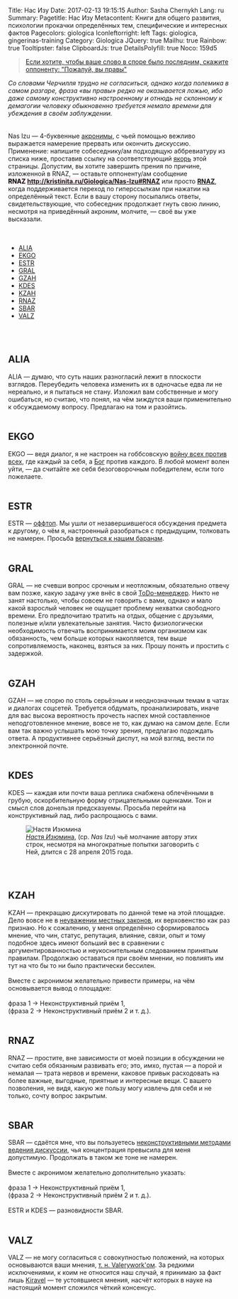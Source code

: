 Title: Нас Изу
Date: 2017-02-13 19:15:15
Author: Sasha Chernykh
Lang: ru
Summary:
Pagetitle: Нас Изу
Metacontent: Книги для общего развития, психологии прокачки определённых тем, специфические и интересных фактов
Pagecolors: giologica
Iconleftorright: left
Tags: giologica, gingerinas-training
Category: Giologica
JQuery: true
Mailhu: true
Rainbow: true
Tooltipster: false
ClipboardJs: true
DetailsPolyfill: true
Noco: 159d5

<blockquote><a href="http://www.companion.ua/articles/content?id=7178" target="_blank" title="Цитата Черчилля">Если хотите, чтобы ваше слово в споре было последним, скажите оппоненту: "Пожалуй, вы правы"</a>
</blockquote>
<em>Со словами Черчилля трудно не согласиться, однако когда полемика в самом разгаре, фраза «вы правы» редко не оказывается ложью, ибо даже самому конструктивно настроенному и отнюдь не склонному к демагогии человеку обыкновенно требуется немало времени для убеждения в своём заблуждении.</em>
<br />
<br />
<br /> Nas Izu — 4-буквенные <a href="http://enc-dic.com/fwords/Akronim-1543.html" target="_blank" title="Определение акронима">акронимы</a>, с чьей помощью вежливо выражается намерение прервать или окончить дискуссию. Применение: напишите собеседнику/ам подходящую аббревиатуру из списка ниже, проставив ссылку на соответствующий <a href="http://htmlbook.ru/samhtml/yakorya" target="_blank" title="Якорь HTML">якорь</a> этой страницы. Допустим, вы хотите завершить прения по причине, изложенной в RNAZ, — оставьте оппоненту/ам сообщение
<br />
<span style="background-color: lavenderblush; color: black; font-weight: bold;">RNAZ&nbsp;<a href="http://kristinita.ru/Giologica/Nas-Izu#RNAZ" target="_blank" title="Ссылка на RNAZ">http://kristinita.ru/Giologica/Nas-Izu#RNAZ</a></span> или просто <a href="http://kristinita.ru/Giologica/Nas-Izu#RNAZ" target="_blank"><b>RNAZ</b></a>, когда поддерживается переход по гиперссылкам при нажатии на определённый текст. Если в вашу сторону посыпались ответы, свидетельствующие, что собеседник продолжает гнуть свою линию, несмотря на приведённый акроним, молчите, — своё вы уже высказали.
<br />
<br />
<br />
<ul>
	<li><a href="#ALIA">ALIA</a>
	</li>
	<li><a href="#EKGO">EKGO</a>
	</li>
	<li><a href="#ESTR">ESTR</a>
	</li>
	<li><a href="#GRAL">GRAL</a>
	</li>
	<li><a href="#GZAH">GZAH</a>
	</li>
	<li><a href="#KDES">KDES</a>
	</li>
	<li><a href="#KZAH">KZAH</a>
	</li>
	<li><a href="#RNAZ">RNAZ</a>
	</li>
	<li><a href="#SBAR">SBAR</a>
	</li>
	<li><a href="#VALZ">VALZ</a>
	</li>
</ul>
<br />
<br />
<h2 id="ALIA">ALIA</h2>
<SashaDot>ALIA</SashaDot> — думаю, что суть наших разногласий лежит в плоскости взглядов. Переубедить человека изменить их в одночасье едва ли не нереально, и я пытаться не стану. Изложил вам собственные и могу ошибаться, но считаю, что понял, на чём зиждутся ваши применительно к обсуждаемому вопросу. Предлагаю на том и разойтись.
<br />
<br />
<h2 id="EKGO">EKGO</h2>
<SashaDot>EKGO</SashaDot> — ведя диалог, я не настроен на гоббсовскую <a href="http://iph.ras.ru/enc_eth/103.html" target="_blank" title="Определение «войны всех против всех»">войну всех против всех</a>, где каждый за себя, а <a href="https://vk.com/hair_in_the_wind" target="_blank" title="Бог">Бог</a> против каждого. В любой момент волен уйти, — да считайте же себя безоговорочным победителем, если того пожелаете.
<br />
<br />
<h2 id="ESTR">ESTR</h2>
<SashaDot>ESTR</SashaDot> — <a href="http://www.wikireality.ru/wiki/Оффтопик" target="_blank" title="Определение оффтопа">оффтоп</a>. Мы ушли от незавершившегося обсуждения предмета к другому, о чём я, настроенный разобраться с предыдущим, толковать не намерен. Просьба <a href="http://dic.academic.ru/dic.nsf/proverbs/11543/Вернёмся" target="_blank" title="Вернёмся к нашим баранам">вернуться к нашим баранам</a>.
<br />
<br />
<h2 id="GRAL">GRAL</h2>
<SashaDot>GRAL</SashaDot> — не счевши вопрос срочным и неотложным, обязательно отвечу вам позже, какую задачу уже внёс в свой <a href="http://www.3dnews.ru/920530" target="_blank" title="Определение ToDo-менеджера">ToDo-менеджер</a>. Никто не занят настолько, чтобы совсем не говорить с вами, однако и мало какой взрослый человек не ощущает проблему нехватки свободного времени. Его предпочитаю тратить на отдых, общение с друзьями, полезные и/или увлекательные занятия. Чисто физиологически необходимость отвечать воспринимается моим организмом как обязанность, чем больше которых накопляется, тем выше сопротивляемость, наконец, взяться за них. Прошу понять и простить с задержкой.
<br />
<br />
<h2 id="GZAH">GZAH</h2>
<SashaDot>GZAH</SashaDot> — не спорю по столь серьёзным и неоднозначным темам в чатах и диалогах соцсетей. Требуется обдумать, проанализировать, иначе для вас высока вероятность прочесть наспех мной составленное неподготовленное мнение, вовсе не то, как думаю на самом деле. Если вам так важно услышать мою точку зрения, предлагаю подождать ответа. А продуктивнее серьёзный диспут, на мой взгляд, вести по электронной почте.
<br />
<br />
<h2 id="KDES">KDES</h2>
<SashaDot>KDES</SashaDot> — каждая или почти ваша реплика снабжена облечёнными в грубую, оскорбительную форму отрицательными оценками. Тон и смысл слов донельзя предсказуемы. Просьба перейти на конструктивный лад, либо распрощаюсь с вами.
<br />
<figure class="SashaSign">
	<img src="{filename}/images/giologica/Настя_Изюмина.jpg" alt="Настя Изюмина" oncontextmenu="return false;">
	<figcaption><a href="https://vk.com/id3340728" target="_blank" title="Настя Изюмина"><em>Нас</em>тя <em>Изю</em>мина</a>, (ср. <em>Nas Izu</em>) чьё молчание автору этих строк, несмотря на многократные попытки заговорить с Ней, длится с 28 апреля 2015 года.</figcaption>
</figure>
<br clear="all">
<br />
<h2 id="KZAH">KZAH</h2>
<SashaDot>KZAH</SashaDot> — прекращаю дискутировать по данной теме на этой площадке. Дело вовсе не в <a href="http://enc-dic.com/michelson/V-chuzho-monastr-so-svoim-ustavom-ne-hodjat-1082.html" target="_blank" title="В чужой монастырь со своим уставом не ходят">неуважении местных законов</a>, их верховенство как раз признаю. Но к сожалению, у меня определённо сформировалось мнение, что чин, статус, репутация, влияние, связи, опыт и тому подобное здесь имеют больший вес в сравнении с аргументированностью и неукоснительным следованием принятым правилам. Продолжаю оставаться при своём мнении, но повлиять им тут на что бы то ни было практически бессилен.
<br />
<br /> Вместе с акронимом желательно привести примеры, на чём основывается вывод о площадке:
<br />
<br /> фраза 1 → Неконструктивный приём 1,
<br /> (фраза 2 → Неконструктивный приём 2 и т. д.).
<br />
<br />
<h2 id="RNAZ">RNAZ</h2>
<SashaDot>RNAZ</SashaDot> — простите, вне зависимости от моей позиции в обсуждении не считаю себя обязанным развивать его; это, имхо, пустая — а порой и немалая — трата нервов и времени, каковое привык расходовать на более важные, выгодные, приятные и интересные вещи. С вашего позволения, не видя, какую же пользу могу извлечь для себя и не только, сочту вопрос закрытым.
<br />
<br />
<h2 id="SBAR">SBAR</h2>
<SashaDot>SBAR</SashaDot> — сдаётся мне, что вы пользуетесь <a href="http://web.archive.org/web/20160306044838/http://xpomo.com/ruskolan/tolpa/demagog.htm">неконструктивными методами ведения дискуссии</a>, чья концентрация превысила для меня допустимую. Продолжать в таком же тоне не намерен.
<br />
<br /> Вместе с акронимом желательно дополнительно указать:
<br />
<br /> фраза 1 → Неконструктивный приём 1,
<br /> (фраза 2 → Неконструктивный приём 2 и т. д.).
<br />
<br />
<SashaDot>ESTR</SashaDot> и
<SashaDot>KDES</SashaDot> — разновидности
<SashaDot>SBAR</SashaDot>.
<br />
<br />
<h2 id="VALZ">VALZ</h2>
<SashaDot>VALZ</SashaDot> — не могу согласиться с совокупностью положений, на которых основываются ваши мнения, <a href="{filename}/Giologica/Valerywork-Kiravel.md" target="_blank" title="Вэлериворк">т. н. Valerywork'ом</a>. За редкими исключениями, к коим не относится наш случай, я принимаю за факт лишь <a href="{filename}/Giologica/Valerywork-Kiravel.md" target="_blank" title="Киравэл">Kiravel</a> — те устоявшиеся мнения, насчёт которых в науке на настоящий момент сложился чёткий консенсус.
